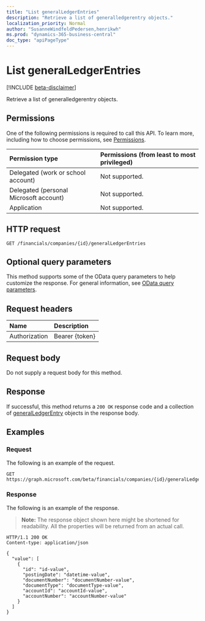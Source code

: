 ```yaml
---
title: "List generalLedgerEntries"
description: "Retrieve a list of generalledgerentry objects."
localization_priority: Normal
author: "SusanneWindfeldPedersen,henrikwh"
ms.prod: "dynamics-365-business-central"
doc_type: "apiPageType"
---
```


# List generalLedgerEntries

[!INCLUDE [beta-disclaimer](../../includes/beta-disclaimer.md)]

Retrieve a list of generalledgerentry objects.

## Permissions

One of the following permissions is required to call this API. To learn more, including how to choose permissions, see [Permissions](/graph/permissions-reference).

| Permission type                        | Permissions (from least to most privileged) |
|:---------------------------------------|:--------------------------------------------|
| Delegated (work or school account)     | Not supported. |
| Delegated (personal Microsoft account) | Not supported. |
| Application                            | Not supported. |

## HTTP request

<!-- { "blockType": "ignored" } -->

```http
GET /financials/companies/{id}/generalLedgerEntries
```

## Optional query parameters

This method supports some of the OData query parameters to help customize the response. For general information, see [OData query parameters](/graph/query-parameters).

## Request headers

| Name      |Description|
|:----------|:----------|
| Authorization | Bearer {token} |

## Request body

Do not supply a request body for this method.

## Response

If successful, this method returns a `200 OK` response code and a collection of [generalLedgerEntry](../resources/dynamics-generalledgerentry.md) objects in the response body.

## Examples

### Request

The following is an example of the request.
<!-- {
  "blockType": "request",
  "name": "get_generalledgerentries"
}-->

```http
GET https://graph.microsoft.com/beta/financials/companies/{id}/generalLedgerEntries
```

### Response

The following is an example of the response.

> **Note:** The response object shown here might be shortened for readability. All the properties will be returned from an actual call.

<!-- {
  "blockType": "response",
  "truncated": true,
  "@odata.type": "microsoft.graph.generalLedgerEntry",
  "isCollection": true
} -->

```http
HTTP/1.1 200 OK
Content-type: application/json

{
  "value": [
    {
      "id": "id-value",
      "postingDate": "datetime-value",
      "documentNumber": "documentNumber-value",
      "documentType": "documentType-value",
      "accountId": "accountId-value",
      "accountNumber": "accountNumber-value"
    }
  ]
}
```

<!-- uuid: 16cd6b66-4b1a-43a1-adaf-3a886856ed98
2019-02-04 14:57:30 UTC -->
<!-- {
  "type": "#page.annotation",
  "description": "List generalLedgerEntries",
  "keywords": "",
  "section": "documentation",
  "tocPath": ""
}-->